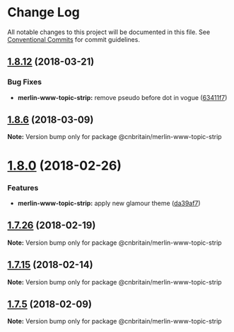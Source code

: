 # Change Log

All notable changes to this project will be documented in this file.
See [Conventional Commits](https://conventionalcommits.org) for commit guidelines.

<a name="1.8.12"></a>
## [1.8.12](https://github.com/cnduk/merlin-www-components/compare/@cnbritain/merlin-www-topic-strip@1.8.11...@cnbritain/merlin-www-topic-strip@1.8.12) (2018-03-21)


### Bug Fixes

* **merlin-www-topic-strip:** remove pseudo before dot in vogue ([63411f7](https://github.com/cnduk/merlin-www-components/commit/63411f7))




<a name="1.8.6"></a>
## [1.8.6](https://github.com/cnduk/merlin-www-components/compare/@cnbritain/merlin-www-topic-strip@1.8.5...@cnbritain/merlin-www-topic-strip@1.8.6) (2018-03-09)




**Note:** Version bump only for package @cnbritain/merlin-www-topic-strip

<a name="1.8.0"></a>
# [1.8.0](https://github.com/cnduk/merlin-www-components/compare/@cnbritain/merlin-www-topic-strip@1.7.32...@cnbritain/merlin-www-topic-strip@1.8.0) (2018-02-26)


### Features

* **merlin-www-topic-strip:** apply new glamour theme ([da39af7](https://github.com/cnduk/merlin-www-components/commit/da39af7))




<a name="1.7.26"></a>
## [1.7.26](https://github.com/cnduk/merlin-www-components/compare/@cnbritain/merlin-www-topic-strip@1.7.25...@cnbritain/merlin-www-topic-strip@1.7.26) (2018-02-19)




**Note:** Version bump only for package @cnbritain/merlin-www-topic-strip

<a name="1.7.15"></a>
## [1.7.15](https://github.com/cnduk/merlin-www-components/compare/@cnbritain/merlin-www-topic-strip@1.7.14...@cnbritain/merlin-www-topic-strip@1.7.15) (2018-02-14)




**Note:** Version bump only for package @cnbritain/merlin-www-topic-strip

<a name="1.7.5"></a>
## [1.7.5](https://github.com/cnduk/merlin-www-components/compare/@cnbritain/merlin-www-topic-strip@1.7.4...@cnbritain/merlin-www-topic-strip@1.7.5) (2018-02-09)




**Note:** Version bump only for package @cnbritain/merlin-www-topic-strip
